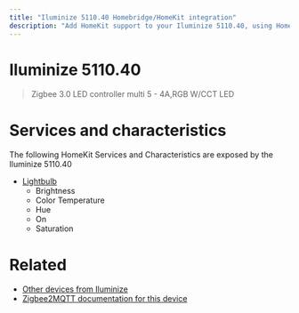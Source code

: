```yaml
---
title: "Iluminize 5110.40 Homebridge/HomeKit integration"
description: "Add HomeKit support to your Iluminize 5110.40, using Homebridge, Zigbee2MQTT and homebridge-z2m."
---
```

<!---
This file has been GENERATED using src/docgen/docgen.ts
DO NOT EDIT THIS FILE MANUALLY!
-->
# Iluminize 5110.40
> Zigbee 3.0 LED controller multi 5 - 4A,RGB W/CCT LED


# Services and characteristics
The following HomeKit Services and Characteristics are exposed by
the Iluminize 5110.40

* [Lightbulb](../../light.md)
  * Brightness
  * Color Temperature
  * Hue
  * On
  * Saturation


# Related
* [Other devices from Iluminize](../index.md#iluminize)
* [Zigbee2MQTT documentation for this device](https://www.zigbee2mqtt.io/devices/5110.40.html)